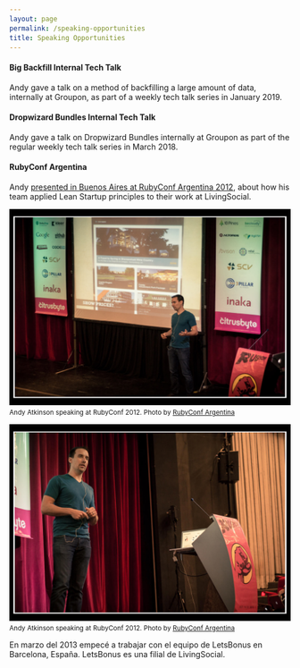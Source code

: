 ```yaml
---
layout: page
permalink: /speaking-opportunities
title: Speaking Opportunities
---
```


#### Big Backfill Internal Tech Talk

Andy gave a talk on a method of backfilling a large amount of data, internally at Groupon, as part of a weekly tech talk series in January 2019.

<script async class="speakerdeck-embed" data-id="fff2cbdfc2c142f4b33c08609a385e0d" data-ratio="1.33333333333333" src="//speakerdeck.com/assets/embed.js"></script>

#### Dropwizard Bundles Internal Tech Talk

Andy gave a talk on Dropwizard Bundles internally at Groupon as part of the regular weekly tech talk series in March 2018.

<script async class="speakerdeck-embed" data-id="a819f7ee3b2340498147b30119d0959a" data-ratio="1.33333333333333" src="//speakerdeck.com/assets/embed.js"></script>

#### RubyConf Argentina

Andy [presented in Buenos Aires at RubyConf Argentina 2012](/blog/2013/11/27/rubyconf-argentina-2012/), about how his team applied Lean Startup principles to their work at LivingSocial.

![Andy Atkinson speaking at RubyConf Argentina 2012](/assets/images/pages/andy-rubyconf-argentina-2012-1.jpg)
<small>Andy Atkinson speaking at RubyConf 2012. Photo by [RubyConf Argentina](https://www.flickr.com/groups/rubyconfar2012/)</small>

![Andy Atkinson speaking at RubyConf Argentina 2012](/assets/images/pages/andy-rubyconf-argentina-2012-2.jpg)
<small>Andy Atkinson speaking at RubyConf 2012. Photo by [RubyConf Argentina](https://www.flickr.com/groups/rubyconfar2012/)</small>

En marzo del 2013 empecé a trabajar con el equipo de LetsBonus en Barcelona, España. LetsBonus es una filial de LivingSocial.

<script async class="speakerdeck-embed" data-id="b951eb0086a70130f51612313d145db7" data-ratio="1.33333333333333" src="//speakerdeck.com/assets/embed.js"></script>
